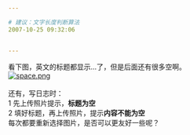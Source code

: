 ```yaml
---

# 建议：文字长度判断算法
2007-10-25 09:32:06


---
```



看下图，英文的标题都显示...了，但是后面还有很多空啊。 &nbsp;  <br />
<a target=_blank href="http://fm231.img.xiaonei.com/blog/20071025/09/27/A563472334925EWE.png" target="_blank"><img src="http://fm231.img.xiaonei.com/blog/20071025/09/27/A563472334925EWE.png" alt="space.png"></a><br />
<br />
还有，写日志时：<br />
1 先上传照片提示，<span style="font-weight: bold;">标题为空</span><br />
2 填好标题，再上传照片，提示<span style="font-weight: bold;">内容不能为空</span><br />
每次都要重新选择图片，是否可以更友好一些呢？<br />
<br />
